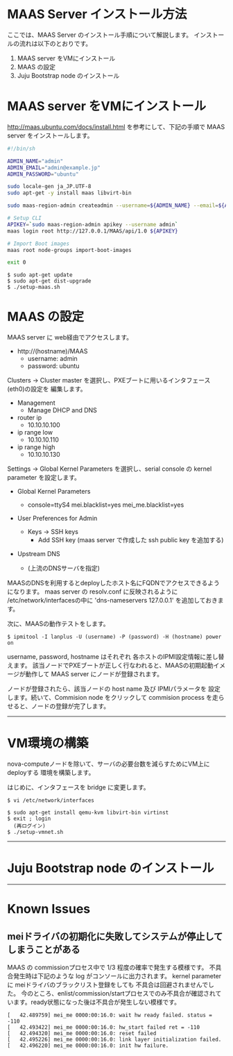 MAAS Server インストール方法
============================

ここでは、MAAS Server のインストール手順について解説します。
インストールの流れは以下のとおりです。

1. MAAS server をVMにインストール
2. MAAS の設定
3. Juju Bootstrap node のインストール

MAAS server をVMにインストール
==============================

http://maas.ubuntu.com/docs/install.html を参考にして、下記の手順で
MAAS server をインストールします。

```bash:setup-maas.sh
#!/bin/sh

ADMIN_NAME="admin"
ADMIN_EMAIL="admin@example.jp"
ADMIN_PASSWORD="ubuntu"

sudo locale-gen ja_JP.UTF-8
sudo apt-get -y install maas libvirt-bin

sudo maas-region-admin createadmin --username=${ADMIN_NAME} --email=${ADMIN_EMAIL} --password=${ADMIN_PASSWORD}

# Setup CLI
APIKEY=`sudo maas-region-admin apikey --username admin`
maas login root http://127.0.0.1/MAAS/api/1.0 ${APIKEY}

# Import Boot images
maas root node-groups import-boot-images

exit 0
```

```console
$ sudo apt-get update
$ sudo apt-get dist-upgrade
$ ./setup-maas.sh

```

MAAS の設定
===========

MAAS server に web経由でアクセスします。

- http://(hostname)/MAAS
  - username: admin
  - password: ubuntu

Clusters -> Cluster master を選択し、PXEブートに用いるインタフェース(eth0)の設定を
編集します。

- Management
  - Manage DHCP and DNS
- router ip
  - 10.10.10.100
- ip range low
  - 10.10.10.110
- ip range high
  - 10.10.10.130

Settings -> Global Kernel Parameters を選択し、serial console の kernel parameter
を設定します。

- Global Kernel Parameters
  - console=ttyS4 mei.blacklist=yes mei_me.blacklist=yes

- User Preferences for Admin
  - Keys -> SSH keys
    - Add SSH key (maas server で作成した ssh public key を追加する)

- Upstream DNS
  - (上流のDNSサーバを指定)

MAASのDNSを利用するとdeployしたホスト名にFQDNでアクセスできるようになります。
maas server の resolv.conf に反映されるように /etc/network/interfacesの中に
'dns-nameservers 127.0.0.1' を追加しておきます。

次に、MAASの動作テストをします。

```console
$ ipmitool -I lanplus -U (username) -P (password) -H (hostname) power on
```

username, password, hostname はそれぞれ 各ホストのIPMI設定情報に差し替えます。
該当ノードでPXEブートが正しく行なわれると、MAASの初期起動イメージが動作して
MAAS server にノードが登録されます。

ノードが登録されたら、該当ノードの host name 及び IPMIパラメータを
設定します。続いて、Commision node をクリックして commision process
を走らせると、ノードの登録が完了します。

***

VM環境の構築
============
nova-computeノードを除いて、サーバの必要台数を減らすためにVM上にdeployする
環境を構築します。

はじめに、インタフェースを bridge に変更します。

```console
$ vi /etc/network/interfaces
```

```console
$ sudo apt-get install qemu-kvm libvirt-bin virtinst
$ exit ; login
  (再ログイン)
$ ./setup-vmnet.sh
```

***

Juju Bootstrap node のインストール
==================================

***
# Known Issues
## meiドライバの初期化に失敗してシステムが停止してしまうことがある
MAAS の commissionプロセス中で 1/3 程度の確率で発生する模様です。
不具合発生時は下記のような log がコンソールに出力されます。
kernel parameter に meiドライバのブラックリスト登録をしても
不具合は回避されませんでした。
今のところ、enlist/commission/startプロセスでのみ不具合が確認されて
います。ready状態になった後は不具合が発生しない模様です。

```console
[   42.489759] mei_me 0000:00:16.0: wait hw ready failed. status = -110
[   42.493422] mei_me 0000:00:16.0: hw_start failed ret = -110
[   42.494320] mei_me 0000:00:16.0: reset failed
[   42.495226] mei_me 0000:00:16.0: link layer initialization failed.
[   42.496220] mei_me 0000:00:16.0: init hw failure.
```

